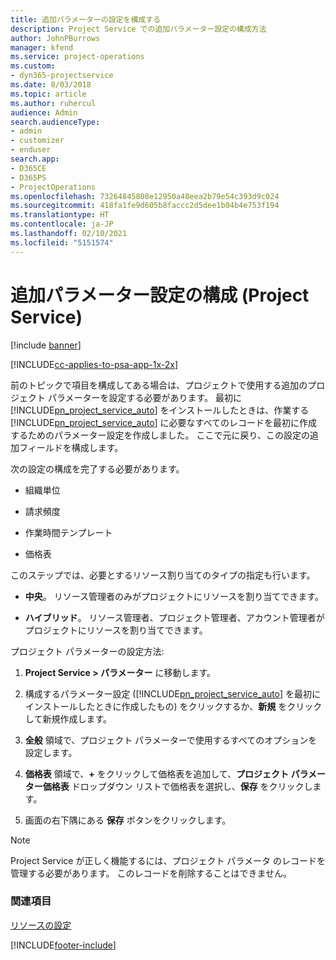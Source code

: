 ```yaml
---
title: 追加パラメーターの設定を構成する
description: Project Service での追加パラメーター設定の構成方法
author: JohnPBurrows
manager: kfend
ms.service: project-operations
ms.custom:
- dyn365-projectservice
ms.date: 8/03/2018
ms.topic: article
ms.author: ruhercul
audience: Admin
search.audienceType:
- admin
- customizer
- enduser
search.app:
- D365CE
- D365PS
- ProjectOperations
ms.openlocfilehash: 73264845808e12950a48eea2b79e54c393d9c024
ms.sourcegitcommit: 418fa1fe9d605b8faccc2d5dee1b04b4e753f194
ms.translationtype: HT
ms.contentlocale: ja-JP
ms.lasthandoff: 02/10/2021
ms.locfileid: "5151574"
---
```

# <a name="configure-additional-parameter-settings-project-service"></a>追加パラメーター設定の構成 (Project Service)

[!include [banner](../includes/psa-now-project-operations.md)]

[!INCLUDE[cc-applies-to-psa-app-1x-2x](../includes/cc-applies-to-psa-app-1x-2x.md)]

前のトピックで項目を構成してある場合は、プロジェクトで使用する追加のプロジェクト パラメーターを設定する必要があります。 最初に [!INCLUDE[pn_project_service_auto](../includes/pn-project-service-auto.md)] をインストールしたときは、作業する [!INCLUDE[pn_project_service_auto](../includes/pn-project-service-auto.md)] に必要なすべてのレコードを最初に作成するためのパラメーター設定を作成しました。 ここで元に戻り、この設定の追加フィールドを構成します。  
  
 次の設定の構成を完了する必要があります。  
  
-   組織単位  
  
-   請求頻度  
  
-   作業時間テンプレート  
  
-   価格表  
 
このステップでは、必要とするリソース割り当てのタイプの指定も行います。  
  
- **中央**。 リソース管理者のみがプロジェクトにリソースを割り当てできます。  
  
- **ハイブリッド**。 リソース管理者、プロジェクト管理者、アカウント管理者がプロジェクトにリソースを割り当てできます。  
  
 
プロジェクト パラメーターの設定方法:  
  
1. **Project Service > パラメーター** に移動します。  
  
2. 構成するパラメーター設定 ([!INCLUDE[pn_project_service_auto](../includes/pn-project-service-auto.md)] を最初にインストールしたときに作成したもの) をクリックするか、**新規** をクリックして新規作成します。  
  
3. **全般** 領域で、プロジェクト パラメーターで使用するすべてのオプションを設定します。  
  
4. **価格表** 領域で、**+** をクリックして価格表を追加して、**プロジェクト パラメーター価格表** ドロップダウン リストで価格表を選択し、**保存** をクリックします。  
  
5. 画面の右下隅にある **保存** ボタンをクリックします。  

> [!NOTE]
> Project Service が正しく機能するには、プロジェクト パラメータ のレコードを管理する必要があります。 このレコードを削除することはできません。

### <a name="see-also"></a>関連項目  
 [リソースの設定](../psa/set-up-resources.md)


[!INCLUDE[footer-include](../includes/footer-banner.md)]